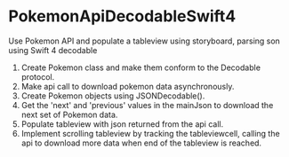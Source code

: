 # PokemonApiDecodableSwift4
Use Pokemon API and populate a tableview using storyboard, parsing son using Swift 4 decodable
1. Create Pokemon class and make them conform to the Decodable protocol.
2. Make api call to download pokemon data asynchronously.
3. Create Pokemon objects using JSONDecodable().
4. Get the 'next' and 'previous' values in the mainJson to download the next set of Pokemon data.
5. Populate tableview with json returned from the api call.
6. Implement scrolling tableview by tracking the tableviewcell, calling the api to download more data when end of the tableview is reached.
